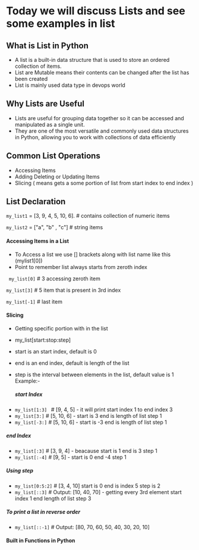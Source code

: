 # Today we will discuss Lists and see some examples in list

## What is List in Python

- A list is a built-in data structure that is used to store an ordered collection of items.
- List are Mutable means their contents can be changed after the list has been created
- List is mainly used data type in devops world

## Why Lists are Useful

- Lists are useful for grouping data together so it can be accessed and manipulated as a single unit.
- They are one of the most versatile and commonly used data structures in Python, allowing you to work with collections of data efficiently

## Common List Operations

- Accessing Items
- Adding Deleting or Updating Items
- Slicing ( means gets a some portion of list from start index to end index )

## List Declaration

`my_list1` = [3, 9, 4, 5, 10, 6]. # contains collection of numeric items

`my_list2` = ["a", "b" , "c"] # string items

#### Accessing Items in a List

- To Access a list we use [] brackets along with list name like this (mylist1[0])
- Point to remember list always starts from zeroth index

` my_list[0]` # 3 accessing zeroth item

`my_list[3]` # 5 item that is present in 3rd index

`my_list[-1]` # last item

#### Slicing

- Getting specific portion with in the list
- my_list[start:stop:step]
- start is an start index, default is 0
- end is an end index, default is length of the list
- step is the interval between elements in the list, default value is 1  
   Example:-

  ##### start Index

* `my_list[1:3] ` # [9, 4, 5] - it will print start index 1 to end index 3
* `my_list[3:]` # [5, 10, 6] - start is 3 end is length of list step 1
* `my_list[-3:]` # [5, 10, 6] - start is -3 end is length of list step 1

##### end Index

- `my_list[:3]` # [3, 9, 4] - beacause start is 1 end is 3 step 1
- `my_list[:-4]` # [9, 5] - start is 0 end -4 step 1

##### Using step

- ```my_list[0:5:2]``` # [3, 4, 10] start is 0 end is index 5 step is 2
- `my_list[::3]` # Output: [10, 40, 70] - getting every 3rd element start index 1 end length of list step 3

##### To print a list in reverse order

- `my_list[::-1]` # Output: [80, 70, 60, 50, 40, 30, 20, 10]

#### Built in Functions in Python
